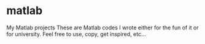 # matlab
My Matlab projects
These are Matlab codes I wrote either for the fun of it or for university.
Feel free to use, copy, get inspired, etc...
